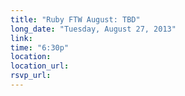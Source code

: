 ```yaml
---
title: "Ruby FTW August: TBD"
long_date: "Tuesday, August 27, 2013"
link:
time: "6:30p"
location:
location_url:
rsvp_url:
---
```

